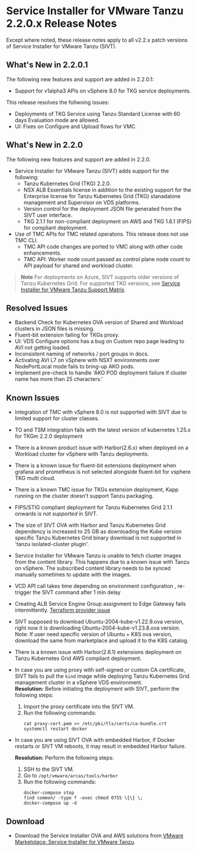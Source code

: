 # Service Installer for VMware Tanzu 2.2.0.x Release Notes

Except where noted, these release notes apply to all v2.2.x patch versions of Service Installer for VMware Tanzu (SIVT).

## What's New in 2.2.0.1
The following new features and support are added in 2.2.0.1:

- Support for v1alpha3 APIs on vSphere 8.0 for TKG service deployments.

This release resolves the follwoing issues:

- Deployments of TKG Service using Tanzu Standard License with 60 days Evaluation mode are allowed.
- UI: Fixes on Configure and Upload flows for VMC.

## What's New in 2.2.0
The following new features and support are added in 2.2.0.

- Service Installer for VMware Tanzu (SIVT) adds support for the following:
  - Tanzu Kubernetes Grid (TKG) 2.2.0.
  - NSX ALB Essentials license in addition to the existing support for the Enterprise license for Tanzu Kubernetes Grid (TKG) stanadalone management and Supervisor on VDS platforms.
  - Version control for the deployment JSON file generated from the SIVT user interface.
  - TKG 2.1.1 for non-compliant deployment on AWS and TKG 1.6.1 (FIPS) for compliant deployment.
- Use of TMC APIs for TMC related operatons. This release does not use TMC CLI. 
  - TMC API code changes are ported to VMC along with other code enhancements.
  - TMC API: Worker node count passed as control plane node count to API payload for shared and workload cluster.

> **Note** For deployments on Azure, SIVT supports older versions of Tanzu Kubernetes Grid. For supported TKG versions, see [Service Installer for VMware Tanzu Support Matrix](index.md#sivt-support).

## Resolved Issues
- Backend Check for Kubernetes OVA version of Shared and Workload clusters in JSON files is missing.
- Fluent-bit extension failing for TKGs proxy.
- UI: VDS Configure options has a bug on Custom repo page leading to AVI not getting loaded.
- Inconsistent naming of networks / port groups in docs.
- Activating AVI L7 on vSphere with NSXT environments over NodePortLocal mode fails to bring-up AKO pods.
- Implement pre-check to handle 'AKO POD deployment failure if cluster name has more than 25 characters.'

## Known Issues
- Integration of TMC with vSphere 8.0 is not supported with SIVT due to limited support for cluster classes.
- TO and TSM integration fails with the latest version of kubernetes 1.25.x for TKGm 2.2.0 deployment
- There is a known product issue with Harbor(2.6.x) when deployed on a Workload cluster for vSphere with Tanzu deployments.
- There is a known issue for fluent-bit extensions deployment when grafana and prometheus is not selected alongside fluent-bit for vsphere TKG multi cloud.
- There is a known TMC issue for TKGs extension deployment, Kapp running on the cluster doesn't support Tanzu packaging.
- FIPS/STIG compliant deployment for Tanzu Kubernetes Grid 2.1.1 onwards is *not supported* in SIVT.
- The size of SIVT OVA with Harbor and Tanzu Kubernetes Grid dependency is increased to 25 GB as downloading the Kube version specific Tanzu Kubernetes Grid binary download is not supported in 'tanzu isolated-cluster plugin'.
- Service Installer for VMware Tanzu is unable to fetch cluster images from the content library. This happens due to a known issue with Tanzu on vSphere. The subscribed content library needs to be synced manually sometimes to update with the images.
- VCD API call takes time depending on environment configuration , re-trigger the SIVT command after 1 min delay
- Creating ALB Service Engine Group assignment to Edge Gateway fails intermittently. [Terraform provider issue](https://github.com/vmware/terraform-provider-vcd/issues/923)
- SIVT supposed to download Ubuntu-2004-kube-v1.22.9.ova version, right now it is downloading Ubuntu-2004-kube-v1.23.8.ova version.
  Note: If user need specific version of Ubuntu + K8S ova version, download the same from marketplace and upload it to the K8S catalog.
- There is a known issue with Harbor(2.6.1) extensions deployment on Tanzu Kubernetes Grid AWS compliant deployment.

- In case you are using proxy with self-signed or custom CA certificate, SIVT fails to pull the `kind` image while deploying Tanzu Kubernetes Grid management cluster in a vSphere VDS environment.</br>
  **Resolution:** Before initiating the deployment with SIVT, perform the following steps:

  1. Import the proxy certificate into the SIVT VM.
  1. Run the following commands:
      ```
      cat proxy-cert.pem >> /etc/pki/tls/certs/ca-bundle.crt
      systemctl restart docker
      ```
- In case you are using SIVT OVA with embedded Harbor, if Docker restarts or SIVT VM reboots, it may result in embedded Harbor failure.

  **Resolution:** Perform the following steps:

  1. SSH to the SIVT VM.
  2. Go to `/opt/vmware/arcas/tools/harbor`
  3. Run the following commands:
      ```
      docker-compose stop
      find common/ -type f -exec chmod 0755 \{\} \;
      docker-compose up -d
      ```

## Download

- Download the Service Installer OVA and AWS solutions from [VMware Marketplace: Service Installer for VMware Tanzu](https://marketplace.cloud.vmware.com/services/details/service-installer-for-vmware-tanzu-1?slug=true).
